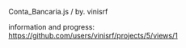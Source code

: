 Conta_Bancaria.js / by. vinisrf

information and progress: https://github.com/users/vinisrf/projects/5/views/1